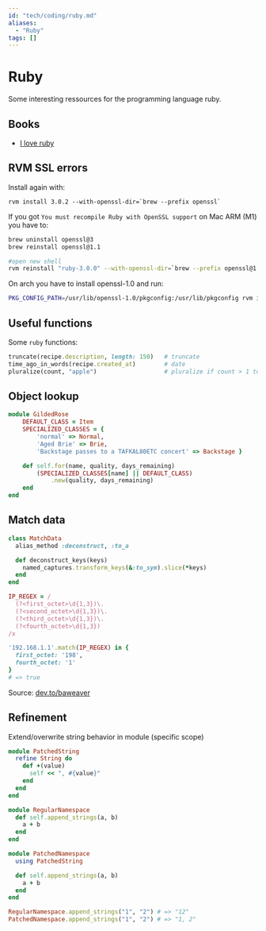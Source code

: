 ```yaml
---
id: "tech/coding/ruby.md"
aliases:
  - "Ruby"
tags: []
---
```


# Ruby

Some interesting ressources for the programming language ruby.

## Books

 - [I love ruby](https://i-love-ruby.gitlab.io/#_getting_started)

## RVM SSL errors

Install again with:

```
rvm install 3.0.2 --with-openssl-dir=`brew --prefix openssl`
```

If you got `You must recompile Ruby with OpenSSL support` on Mac ARM (M1) you have to:

```bash
brew uninstall openssl@3
brew reinstall openssl@1.1

#open new shell
rvm reinstall "ruby-3.0.0" --with-openssl-dir=`brew --prefix openssl@1.1` --disable-binary
```

On arch you have to install openssl-1.0 and run:
```bash
PKG_CONFIG_PATH=/usr/lib/openssl-1.0/pkgconfig:/usr/lib/pkgconfig rvm install <ruby-version>
```

## Useful functions
Some `ruby` functions:

```ruby
truncate(recipe.description, length: 150)   # truncate
time_ago_in_words(recipe.created_at)        # date
pluralize(count, "apple")                   # pluralize if count > 1 to apples

```

## Object lookup

```ruby
module GildedRose
	DEFAULT_CLASS = Item
	SPECIALIZED_CLASSES = {
		'normal' => Normal,
		'Aged Brie' => Brie,
		'Backstage passes to a TAFKAL80ETC concert' => Backstage }

	def self.for(name, quality, days_remaining)
		(SPECIALIZED_CLASSES[name] || DEFAULT_CLASS)
			.new(quality, days_remaining)
	end
end
```

## Match data

```ruby
class MatchData
  alias_method :deconstruct, :to_a

  def deconstruct_keys(keys)
    named_captures.transform_keys(&:to_sym).slice(*keys)
  end
end

IP_REGEX = /
  (?<first_octet>\d{1,3})\.
  (?<second_octet>\d{1,3})\.
  (?<third_octet>\d{1,3})\.
  (?<fourth_octet>\d{1,3})
/x

'192.168.1.1'.match(IP_REGEX) in {
  first_octet: '198',
  fourth_octet: '1'
}
# => true
```
Source: [dev.to/baweaver](https://dev.to/baweaver/pattern-matching-interfaces-in-ruby-1b15)

## Refinement

Extend/overwrite string behavior in module (specific scope)

```ruby
module PatchedString
  refine String do
    def +(value)
      self << ", #{value}"
    end
  end
end

module RegularNamespace
  def self.append_strings(a, b)
    a + b
  end
end

module PatchedNamespace
  using PatchedString

  def self.append_strings(a, b)
    a + b
  end
end

RegularNamespace.append_strings("1", "2") # => "12"
PatchedNamespace.append_strings("1", "2") # => "1, 2"
```